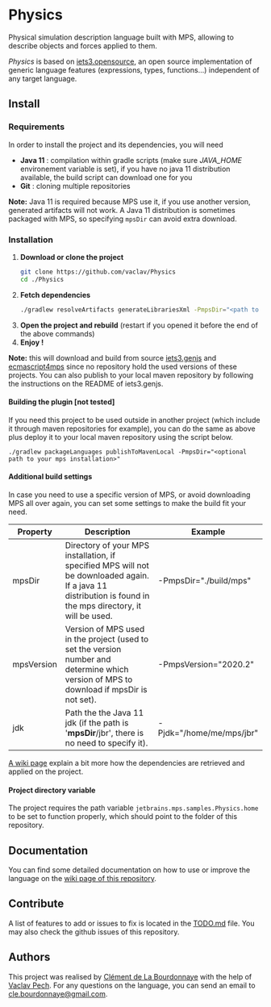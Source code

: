 # Physics

Physical simulation description language built with MPS, allowing to describe objects and forces applied to them.

_Physics_ is based on [iets3.opensource](https://github.com/IETS3/iets3.opensource), an open source implementation of generic language features (expressions, types, functions...) independent of any target language.

## Install

### Requirements
In order to install the project and its dependencies, you will need
- **Java 11** : compilation within gradle scripts (make sure *JAVA_HOME* environement variable is set), if you have no java 11 distribution available, the build script can download one for you
- **Git** : cloning multiple repositories

**Note:** Java 11 is required because MPS use it, if you use another version, generated artifacts will not work. A Java 11 distribution is sometimes packaged with MPS, so specifying `mpsDir` can avoid extra download. 

### Installation
1. **Download or clone the project**
   ```sh
   git clone https://github.com/vaclav/Physics
   cd ./Physics
   ```
2. **Fetch dependencies**
   ```sh
   ./gradlew resolveArtifacts generateLibrariesXml -PmpsDir="<path to mps>"
   ```
3. **Open the project and rebuild** (restart if you opened it before the end of the above commands)
4. **Enjoy !**

**Note:** this will download and build from source [iets3.genjs](https://github.com/cdelabou/iets3.genjs) and [ecmascript4mps](https://github.com/cdelabou/ecmascript4mps/tree/development) since no repository hold the used versions of these projects. You can also publish to your local maven repository by following the instructions on the README of iets3.genjs.

#### Building the plugin [not tested]
If you need this project to be used outside in another project (which include it through maven repositories for example), you can do the same as above plus deploy it to your local maven repository using the script below.
```
./gradlew packageLanguages publishToMavenLocal -PmpsDir="<optional path to your mps installation>"
```

#### Additional build settings
In case you need to use a specific version of MPS, or avoid downloading MPS all over again, you can set some settings to make the build fit your need.

|  Property  | Description | Example |
|------------|-------------|---------|
| mpsDir     | Directory of your MPS installation, if specified MPS will not be downloaded again. If a java 11 distribution is found in the mps directory, it will be used. | -PmpsDir="./build/mps" |
| mpsVersion | Version of MPS used in the project (used to set the version number and determine which version of MPS to download if mpsDir is not set). | -PmpsVersion="2020.2" |
| jdk | Path the the Java 11 jdk (if the path is '**mpsDir**/jbr', there is no need to specify it). | -Pjdk="/home/me/mps/jbr" |

[A wiki page](https://github.com/vaclav/Physics/wiki/Installation-script) explain a bit more how the dependencies are retrieved and applied on the project.

#### Project directory variable
The project requires the path variable `jetbrains.mps.samples.Physics.home` to be set to function properly, which should point to the folder of this repository.

## Documentation
You can find some detailed documentation on how to use or improve the language on the [wiki page of this repository](https://github.com/vaclav/Physics/wiki).

## Contribute

A list of features to add or issues to fix is located in the [TODO.md](./TODO.md) file. You may also check the github issues of this repository.

## Authors

This project was realised by [Clément de La Bourdonnaye](https://github.com/cdelabou) with the help of [Vaclav Pech](https://github.com/vaclav). For any questions on the language, you can send an email to [cle.bourdonnaye@gmail.com](mailto:cle.bourdonnaye@gmail.com).
